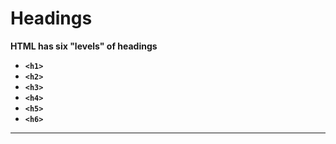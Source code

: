 # Headings

**HTML has six "levels" of headings**
- **`<h1>`**
- **`<h2>`**
- **`<h3>`**
- **`<h4>`**
- **`<h5>`**
- **`<h6>`**

---
